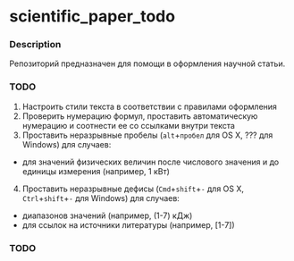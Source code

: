 scientific_paper_todo
=====================

### Description

Репозиторий предназначен для помощи в оформления научной статьи. 


### TODO

1. Настроить стили текста в соответствии с правилами оформления
2. Проверить нумерацию формул, проставить автоматическую нумерацию и соотнести ее со ссылками внутри текста
3. Проставить неразрывные пробелы (`alt`+`пробел` для OS X, ??? для Windows) для случаев:
  - для значений физических величин после числового значения и до единицы измерения (например, 1 кВт)
4. Проставить неразрывные дефисы (`Сmd`+`shift`+`-` для OS X, `Сtrl`+`shift`+`-` для Windows) для случаев:
  - диапазонов значений (например, (1-7) кДж)
  - для ссылок на источники литературы (например, [1-7])


### TODO
